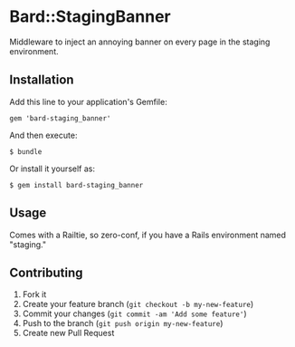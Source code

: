 # Bard::StagingBanner

Middleware to inject an annoying banner on every page in the staging environment.

## Installation

Add this line to your application's Gemfile:

    gem 'bard-staging_banner'

And then execute:

    $ bundle

Or install it yourself as:

    $ gem install bard-staging_banner

## Usage

Comes with a Railtie, so zero-conf, if you have a Rails environment named "staging."

## Contributing

1. Fork it
2. Create your feature branch (`git checkout -b my-new-feature`)
3. Commit your changes (`git commit -am 'Add some feature'`)
4. Push to the branch (`git push origin my-new-feature`)
5. Create new Pull Request
